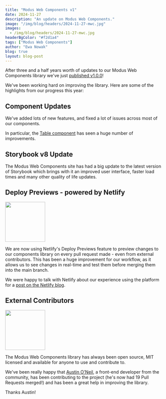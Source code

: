 ```yaml
---
title: "Modus Web Components v1"
date: 2024-11-27
description: "An update on Modus Web Components."
image: "/img/blog/headers/2024-11-27-mwc.jpg"
images:
  - /img/blog/headers/2024-11-27-mwc.jpg
headerBgColor: "#f2d1a4"
tags: ["Modus Web Components"]
author: "Ewa Nowak"
blog: true
layout: blog-post
---
```


After three and a half years worth of updates to our Modus Web Components library we've just [published v1.0.0](https://github.com/trimble-oss/modus-web-components/releases/tag/v1.0.0)!

We've been working hard on improving the library. Here are some of the highlights from our progress this year:

## Component Updates

We've added lots of new features, and fixed a lot of issues across most of our components.

In particular, the [Table component](https://modus-web-components.trimble.com/?path=/docs/components-table--docs) has seen a huge number of improvements.

## Storybook v8 Update

The Modus Web Components site has had a big update to the latest version of Storybook which brings with it an improved user interface, faster load times and many other quality of life updates.

## Deploy Previews - powered by Netlify

<img src="/img/icons/netlify.svg" alt="" height="128" width="128" class="float-end bg-light p-2 rounded">

We are now using Netlify's Deploy Previews feature to preview changes to our components library on every pull request made - even from external contributors. This has been a huge improvement for our workflow, as it allows us to see changes in real-time and test them before merging them into the main branch.

We were happy to talk with Netlify about our experience using the platform for a [post on the Netlify blog](https://www.netlify.com/blog/2024/05/09/trimble-modus-design-system/).

## External Contributors

<img src="/img/news/austin-oneil.jpg" alt="" height="" width="128" class="float-end bg-light p-2 rounded">

The Modus Web Components library has always been open source, MIT licensed and available for anyone to use and contribute to.

We've been really happy that [Austin O'Neil](https://github.com/austinoneil), a front-end developer from the community, has been contributing to the project (he's now had 19 Pull Requests merged!) and has been a great help in improving the library.

Thanks Austin!
<br><br><br>
